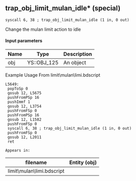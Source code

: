 ## trap_obj_limit_mulan_idle* (special)

`syscall 6, 38 ; trap_obj_limit_mulan_idle (1 in, 0 out)`

Change the mulan limit action to idle

#### Input parameters
| Name | Type | Description
|------|------|------------
| obj   | YS::OBJ_125   | An object


Example Usage From limit\mulan\limi.bdscript
```plaintext
L5649:
 popToSp 0
 gosub 12, L5675
 pushFromPSp 16
 pushImmf 1
 gosub 12, L3754
 pushFromFSp 0
 pushFromPSp 16
 gosub 12, L1582
 pushFromFSp 0
 syscall 6, 38 ; trap_obj_limit_mulan_idle (1 in, 0 out)
 pushFromFSp 0
 gosub 12, L2011
 ret
```





	Appears in:
| filename | Entity (obj)
|----------|-------------
| limit\mulan\limi.bdscript       |           



